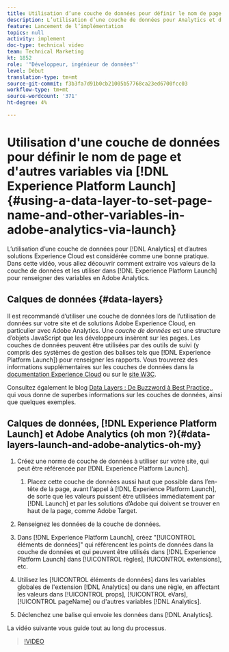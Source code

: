 ```yaml
---
title: Utilisation d’une couche de données pour définir le nom de page et d’autres variables en Adobe Analytics par lancement
description: L’utilisation d’une couche de données pour Analytics et d’autres solutions Experience Cloud est considérée comme une bonne pratique. Dans cette vidéo, vous allez découvrir comment extraire vos valeurs de la couche de données et les utiliser dans Lancer pour renseigner des variables en Adobe Analytics.
feature: Lancement de l’implémentation
topics: null
activity: implement
doc-type: technical video
team: Technical Marketing
kt: 1852
role: '"Développeur, ingénieur de données"'
level: Début
translation-type: tm+mt
source-git-commit: f3b3fa7d91b0cb21005b57768ca23ed6700fcc03
workflow-type: tm+mt
source-wordcount: '371'
ht-degree: 4%

---
```



# Utilisation d&#39;une couche de données pour définir le nom de page et d&#39;autres variables via [!DNL Experience Platform Launch] {#using-a-data-layer-to-set-page-name-and-other-variables-in-adobe-analytics-via-launch}

L’utilisation d’une couche de données pour [!DNL Analytics] et d’autres solutions Experience Cloud est considérée comme une bonne pratique. Dans cette vidéo, vous allez découvrir comment extraire vos valeurs de la couche de données et les utiliser dans [!DNL Experience Platform Launch] pour renseigner des variables en Adobe Analytics.

## Calques de données {#data-layers}

Il est recommandé d’utiliser une couche de données lors de l’utilisation de données sur votre site et de solutions Adobe Experience Cloud, en particulier avec Adobe Analytics. Une _couche de données_ est une structure d’objets JavaScript que les développeurs insèrent sur les pages. Les couches de données peuvent être utilisées par des outils de suivi (y compris des systèmes de gestion des balises tels que [!DNL Experience Platform Launch]) pour renseigner les rapports. Vous trouverez des informations supplémentaires sur les couches de données dans la [documentation Experience Cloud](https://marketing.adobe.com/resources/help/en_US/sc/implement/ref-data-layer.html) ou sur le [site W3C](https://www.w3.org/).

Consultez également le blog [Data Layers : De Buzzword à Best Practice,](https://theblog.adobe.com/data-layers-buzzword-best-practice/), qui vous donne de superbes informations sur les couches de données, ainsi que quelques exemples.

## Calques de données, [!DNL Experience Platform Launch] et Adobe Analytics (oh mon ?){#data-layers-launch-and-adobe-analytics-oh-my}

1. Créez une norme de couche de données à utiliser sur votre site, qui peut être référencée par [!DNL Experience Platform Launch].

   1. Placez cette couche de données aussi haut que possible dans l’en-tête de la page, avant l’appel à [!DNL Experience Platform Launch], de sorte que les valeurs puissent être utilisées immédiatement par [!DNL Launch] et par les solutions d’Adobe qui doivent se trouver en haut de la page, comme Adobe Target.

1. Renseignez les données de la couche de données.
1. Dans [!DNL Experience Platform Launch], créez &quot;[!UICONTROL éléments de données]&quot; qui référencent les points de données dans la couche de données et qui peuvent être utilisés dans [!DNL Experience Platform Launch] dans [!UICONTROL règles], [!UICONTROL extensions], etc.
1. Utilisez les [!UICONTROL éléments de données] dans les variables globales de l&#39;extension [!DNL Analytics] ou dans une règle, en affectant les valeurs dans [!UICONTROL props], [!UICONTROL eVars], [!UICONTROL pageName] ou d&#39;autres variables [!DNL Analytics].
1. Déclenchez une balise qui envoie les données dans [!DNL Analytics].

La vidéo suivante vous guide tout au long du processus.

>[!VIDEO](https://video.tv.adobe.com/v/25899/?quality=12)
